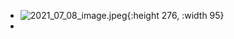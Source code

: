 - ![2021_07_08_image.jpeg](https://cdn.logseq.com/%2F84a45d38-b166-4382-8250-89271fc7192220b7ce6f-e004-44dd-832b-3cca31c97a632021_07_08_image.jpeg?Expires=4779324217&Signature=kJtuRiuFfVDC0XTMIXLNB-bZAQGfhuIU3kyvqX21aynTDvUgR~5iEUPOsXP7~wReb0franjFQ5LgZ6XlPfWssrDV3khAVXr-12yFkqdnhkmNmO8~nPNY8Fu4d1QYrRDr-~p4pYzsQMGvE~qE8q-ju9vnNlzH4zBai5VqyeLB2HDrjLELj6-Ya4sRfPzrlusWBuR6f4NO~fcN4JOqh4QWu8JkGPE-ynfnsVznTj63cPs9fZRJQV2vfv77pUG3yzIAPGt08X-iJr0Y2HqCcQGUp-LylzpqCryZENk0ZfkFFHyTuGCfm8hOyn0V8zyLKRp1JQ-HpsoeBWzJqzTErPZGQg__&Key-Pair-Id=APKAJE5CCD6X7MP6PTEA){:height 276, :width 95}
-